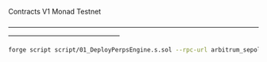 Contracts V1 Monad Testnet

————————————————————————————————————————————————————

```bash
forge script script/01_DeployPerpsEngine.s.sol --rpc-url arbitrum_sepolia --broadcast -vvvv
```
